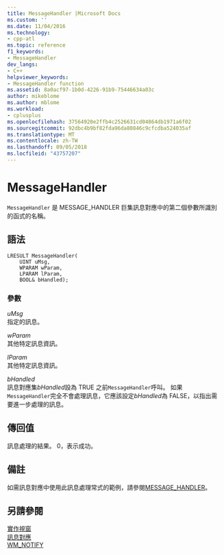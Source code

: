 ```yaml
---
title: MessageHandler |Microsoft Docs
ms.custom: ''
ms.date: 11/04/2016
ms.technology:
- cpp-atl
ms.topic: reference
f1_keywords:
- MessageHandler
dev_langs:
- C++
helpviewer_keywords:
- MessageHandler function
ms.assetid: 8a0acf97-1b0d-4226-91b9-75446634a03c
author: mikeblome
ms.author: mblome
ms.workload:
- cplusplus
ms.openlocfilehash: 37564920e2ffb4c2526631cd04864db1971a6f02
ms.sourcegitcommit: 92dbc4b9bf82fda96da80846c9cfcdba524035af
ms.translationtype: MT
ms.contentlocale: zh-TW
ms.lasthandoff: 09/05/2018
ms.locfileid: "43757207"
---
```

# <a name="messagehandler"></a>MessageHandler

`MessageHandler` 是 MESSAGE_HANDLER 巨集訊息對應中的第二個參數所識別的函式的名稱。

## <a name="syntax"></a>語法

```
LRESULT MessageHandler(
    UINT uMsg,  
    WPARAM wParam,  
    LPARAM lParam,  
    BOOL& bHandled);
```

### <a name="parameters"></a>參數

*uMsg*  
指定的訊息。

*wParam*  
其他特定訊息資訊。

*lParam*  
其他特定訊息資訊。

*bHandled*  
訊息對應集*bHandled*設為 TRUE 之前`MessageHandler`呼叫。 如果`MessageHandler`完全不會處理訊息，它應該設定*bHandled*為 FALSE，以指出需要進一步處理的訊息。

## <a name="return-value"></a>傳回值

訊息處理的結果。 0，表示成功。

## <a name="remarks"></a>備註

如需訊息對應中使用此訊息處理常式的範例，請參閱[MESSAGE_HANDLER](reference/message-map-macros-atl.md#message_handler)。

## <a name="see-also"></a>另請參閱

[實作視窗](../atl/implementing-a-window.md)   
[訊息對應](../atl/message-maps-atl.md)   
[WM_NOTIFY](https://msdn.microsoft.com/library/windows/desktop/bb775583)

